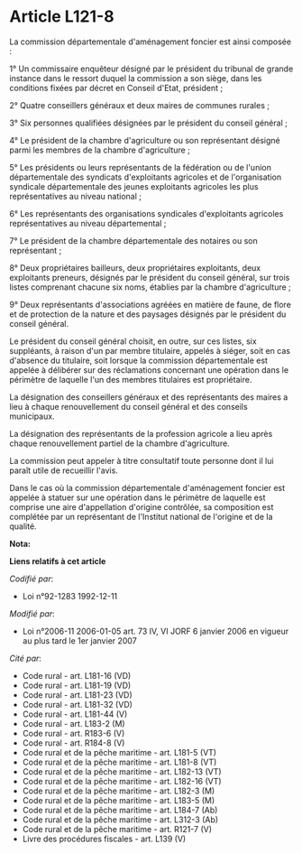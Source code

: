 # Article L121-8

La commission départementale d'aménagement foncier est ainsi composée :

1° Un commissaire enquêteur désigné par le président du tribunal de grande instance dans le ressort duquel la commission a
son siège, dans les conditions fixées par décret en Conseil d'Etat, président ;

2° Quatre conseillers généraux et deux maires de communes rurales ;

3° Six personnes qualifiées désignées par le président du conseil général ;

4° Le président de la chambre d'agriculture ou son représentant désigné parmi les membres de la chambre d'agriculture ;

5° Les présidents ou leurs représentants de la fédération ou de l'union départementale des syndicats d'exploitants agricoles
et de l'organisation syndicale départementale des jeunes exploitants agricoles les plus représentatives au niveau national ;

6° Les représentants des organisations syndicales d'exploitants agricoles représentatives au niveau départemental ;

7° Le président de la chambre départementale des notaires ou son représentant ;

8° Deux propriétaires bailleurs, deux propriétaires exploitants, deux exploitants preneurs, désignés par le président du
conseil général, sur trois listes comprenant chacune six noms, établies par la chambre d'agriculture ;

9° Deux représentants d'associations agréées en matière de faune, de flore et de protection de la nature et des paysages
désignés par le président du conseil général.

Le président du conseil général choisit, en outre, sur ces listes, six suppléants, à raison d'un par membre titulaire,
appelés à siéger, soit en cas d'absence du titulaire, soit lorsque la commission départementale est appelée à délibérer sur
des réclamations concernant une opération dans le périmètre de laquelle l'un des membres titulaires est propriétaire.

La désignation des conseillers généraux et des représentants des maires a lieu à chaque renouvellement du conseil général et
des conseils municipaux.

La désignation des représentants de la profession agricole a lieu après chaque renouvellement partiel de la chambre
d'agriculture.

La commission peut appeler à titre consultatif toute personne dont il lui paraît utile de recueillir l'avis.

Dans le cas où la commission départementale d'aménagement foncier est appelée à statuer sur une opération dans le périmètre
de laquelle est comprise une aire d'appellation d'origine contrôlée, sa composition est complétée par un représentant de
l'Institut national de l'origine et de la qualité.

**Nota:**



**Liens relatifs à cet article**

_Codifié par_:

  - Loi n°92-1283 1992-12-11

_Modifié par_:

  - Loi n°2006-11 2006-01-05 art. 73 IV, VI JORF 6 janvier 2006 en vigueur au plus tard le 1er janvier 2007

_Cité par_:

  - Code rural - art. L181-16 (VD)
  - Code rural - art. L181-19 (VD)
  - Code rural - art. L181-23 (VD)
  - Code rural - art. L181-32 (VD)
  - Code rural - art. L181-44 (V)
  - Code rural - art. L183-2 (M)
  - Code rural - art. R183-6 (V)
  - Code rural - art. R184-8 (V)
  - Code rural et de la pêche maritime - art. L181-5 (VT)
  - Code rural et de la pêche maritime - art. L181-8 (VT)
  - Code rural et de la pêche maritime - art. L182-13 (VT)
  - Code rural et de la pêche maritime - art. L182-16 (VT)
  - Code rural et de la pêche maritime - art. L182-3 (M)
  - Code rural et de la pêche maritime - art. L183-5 (M)
  - Code rural et de la pêche maritime - art. L184-7 (Ab)
  - Code rural et de la pêche maritime - art. L312-3 (Ab)
  - Code rural et de la pêche maritime - art. R121-7 (V)
  - Livre des procédures fiscales - art. L139 (V)
